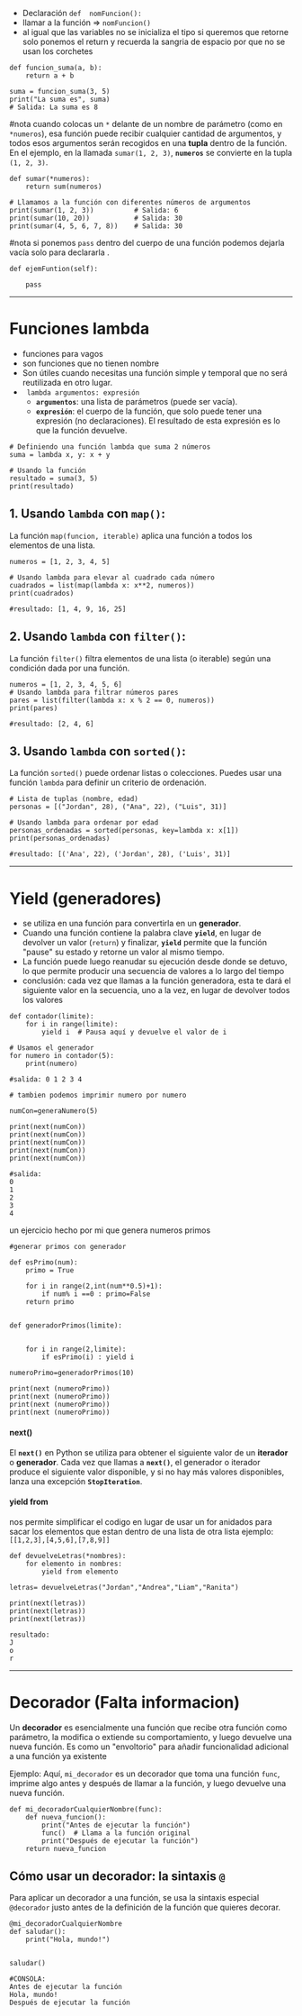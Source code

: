 

- Declaración  ``def  nomFuncion():``
-  llamar a la función => ``nomFuncion()``
- al igual que las variables no se inicializa el tipo si queremos que retorne solo ponemos el return y recuerda la sangria de espacio por que no se usan los corchetes 
```
def funcion_suma(a, b): 
	return a + b 
	
suma = funcion_suma(3, 5)
print("La suma es", suma) 
# Salida: La suma es 8
```

#nota cuando colocas un `*` delante de un nombre de parámetro (como en `*numeros`), esa función puede recibir cualquier cantidad de argumentos, y todos esos argumentos serán recogidos en una **tupla** dentro de la función. En el ejemplo, en la llamada `sumar(1, 2, 3)`, **`numeros`** se convierte en la tupla `(1, 2, 3)`.
```
def sumar(*numeros):
    return sum(numeros)

# Llamamos a la función con diferentes números de argumentos
print(sumar(1, 2, 3))          # Salida: 6
print(sumar(10, 20))           # Salida: 30
print(sumar(4, 5, 6, 7, 8))    # Salida: 30
```

#nota si ponemos `pass` dentro del cuerpo de una función podemos dejarla vacía solo para declararla . 
```
def ejemFuntion(self):

    pass
```

---

# Funciones lambda
- funciones  para vagos 
- son funciones que no tienen nombre 
- Son útiles cuando necesitas una función simple y temporal que no será reutilizada en otro lugar.
- `` lambda argumentos: expresión``
	- **`argumentos`**: una lista de parámetros (puede ser vacía).
	- **`expresión`**: el cuerpo de la función, que solo puede tener una expresión (no declaraciones). El resultado de esta expresión es lo que la función devuelve.
	
```
# Definiendo una función lambda que suma 2 números
suma = lambda x, y: x + y 

# Usando la función 
resultado = suma(3, 5)
print(resultado)
```
## 1. Usando `lambda` con `map()`:
La función `map(funcion, iterable)` aplica una función a todos los elementos de una lista.
```
numeros = [1, 2, 3, 4, 5] 

# Usando lambda para elevar al cuadrado cada número 
cuadrados = list(map(lambda x: x**2, numeros)) 
print(cuadrados)

#resultado: [1, 4, 9, 16, 25]
```

## 2. Usando `lambda` con `filter()`:
La función `filter()` filtra elementos de una lista (o iterable) según una condición dada por una función.
```
numeros = [1, 2, 3, 4, 5, 6] 
# Usando lambda para filtrar números pares
pares = list(filter(lambda x: x % 2 == 0, numeros)) 
print(pares)

#resultado: [2, 4, 6]
```
## 3. Usando `lambda` con `sorted()`:
La función `sorted()` puede ordenar listas o colecciones. Puedes usar una función `lambda` para definir un criterio de ordenación.
```
# Lista de tuplas (nombre, edad) 
personas = [("Jordan", 28), ("Ana", 22), ("Luis", 31)]

# Usando lambda para ordenar por edad 
personas_ordenadas = sorted(personas, key=lambda x: x[1]) print(personas_ordenadas)

#resultado: [('Ana', 22), ('Jordan', 28), ('Luis', 31)]

```

---

# Yield (generadores) 

- se utiliza en una función para convertirla en un **generador**.
- Cuando una función contiene la palabra clave **`yield`**, en lugar de devolver un valor (``return``) y finalizar, **`yield`** permite que la función "pause" su estado y retorne un valor al mismo tiempo.
- La función puede luego reanudar su ejecución desde donde se detuvo, lo que permite producir una secuencia de valores a lo largo del tiempo
- conclusión: cada vez que llamas a la función generadora, esta te dará el siguiente valor en la secuencia, uno a la vez, en lugar de devolver todos los valores 

```
def contador(limite):
    for i in range(limite):
        yield i  # Pausa aquí y devuelve el valor de i

# Usamos el generador
for numero in contador(5):
    print(numero)

#salida: 0 1 2 3 4

# tambien podemos imprimir numero por numero 

numCon=generaNumero(5)

print(next(numCon))
print(next(numCon))
print(next(numCon))
print(next(numCon))
print(next(numCon))

#salida:
0
1
2
3
4
```

un ejercicio hecho por mi que genera numeros primos 
```
#generar primos con generador 

def esPrimo(num):
	primo = True

	for i in range(2,int(num**0.5)+1):
		if num% i ==0 : primo=False 
	return primo


def generadorPrimos(limite):
	

	for i in range(2,limite):
		if esPrimo(i) : yield i 

numeroPrimo=generadorPrimos(10)

print(next (numeroPrimo)) 
print(next (numeroPrimo)) 
print(next (numeroPrimo)) 
print(next (numeroPrimo)) 
```
#### next() 

El **`next()`** en Python se utiliza para obtener el siguiente valor de un **iterador** o **generador**. Cada vez que llamas a **`next()`**, el generador o iterador produce el siguiente valor disponible, y si no hay más valores disponibles, lanza una excepción **`StopIteration`**.
#### yield  from 
nos permite simplificar el codigo en lugar de usar un for anidados para sacar los elementos que estan dentro de una lista de otra lista ejemplo: `[[1,2,3],[4,5,6],[7,8,9]]`

```
def devuelveLetras(*nombres):
	for elemento in nombres:
		yield from elemento

letras= devuelveLetras("Jordan","Andrea","Liam","Ranita")

print(next(letras))
print(next(letras))
print(next(letras))

resultado: 
J
o
r
```

----

# Decorador (Falta informacion)

Un **decorador** es esencialmente una función que recibe otra función como parámetro, la modifica o extiende su comportamiento, y luego devuelve una nueva función. Es como un "envoltorio" para añadir funcionalidad adicional a una función ya existente

Ejemplo: Aquí, `mi_decorador` es un decorador que toma una función `func`, imprime algo antes y después de llamar a la función, y luego devuelve una nueva función.
```
def mi_decoradorCualquierNombre(func):
    def nueva_funcion():
        print("Antes de ejecutar la función")
        func()  # Llama a la función original
        print("Después de ejecutar la función")
    return nueva_funcion

```

## Cómo usar un decorador: la sintaxis `@`
Para aplicar un decorador a una función, se usa la sintaxis especial `@decorador` justo antes de la definición de la función que quieres decorar.
```
@mi_decoradorCualquierNombre
def saludar():
    print("Hola, mundo!")


saludar()

#CONSOLA:
Antes de ejecutar la función 
Hola, mundo! 
Después de ejecutar la función
```

